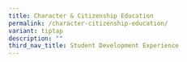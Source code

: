 ```yaml
---
title: Character & Citizenship Education
permalink: /character-citizenship-education/
variant: tiptap
description: ""
third_nav_title: Student Development Experience
---
```

